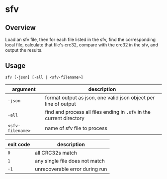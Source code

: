 # sfv

## Overview

Load an sfv file, then for each file listed in the sfv, find the corresponding local file, calculate that file's crc32, compare with the crc32 in the sfv, and output the results.

## Usage

`sfv [-json] [-all | <sfv-filename>]`

argument | description
--- | ---
`-json` | format output as json, one valid json object per line of output
`-all` | find and process all files ending in `.sfv` in the current directory
`<sfv-filename>` | name of sfv file to process

exit code | description
--- | ---
`0` | all CRC32s match
`1` | any single file does not match
`-1` | unrecoverable error during run
